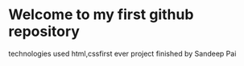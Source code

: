 # Welcome to my first github repository 
technologies used html,cssfirst ever project finished by Sandeep Pai 
